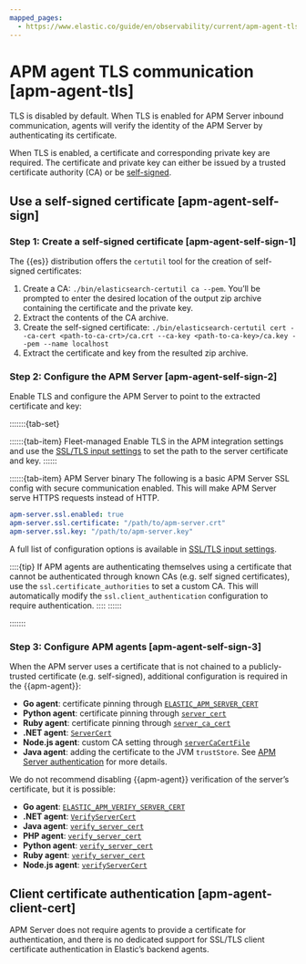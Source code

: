```yaml
---
mapped_pages:
  - https://www.elastic.co/guide/en/observability/current/apm-agent-tls.html
---
```


# APM agent TLS communication [apm-agent-tls]

TLS is disabled by default. When TLS is enabled for APM Server inbound communication, agents will verify the identity of the APM Server by authenticating its certificate.

When TLS is enabled, a certificate and corresponding private key are required. The certificate and private key can either be issued by a trusted certificate authority (CA) or be [self-signed](#apm-agent-self-sign).


## Use a self-signed certificate [apm-agent-self-sign] 


### Step 1: Create a self-signed certificate [apm-agent-self-sign-1] 

The {{es}} distribution offers the `certutil` tool for the creation of self-signed certificates:

1. Create a CA: `./bin/elasticsearch-certutil ca --pem`. You’ll be prompted to enter the desired location of the output zip archive containing the certificate and the private key.
2. Extract the contents of the CA archive.
3. Create the self-signed certificate: `./bin/elasticsearch-certutil cert --ca-cert <path-to-ca-crt>/ca.crt --ca-key <path-to-ca-key>/ca.key --pem --name localhost`
4. Extract the certificate and key from the resulted zip archive.


### Step 2: Configure the APM Server [apm-agent-self-sign-2] 

Enable TLS and configure the APM Server to point to the extracted certificate and key:

:::::::{tab-set}

::::::{tab-item} Fleet-managed
Enable TLS in the APM integration settings and use the [SSL/TLS input settings](ssltls-input-settings.md) to set the path to the server certificate and key.
::::::

::::::{tab-item} APM Server binary
The following is a basic APM Server SSL config with secure communication enabled. This will make APM Server serve HTTPS requests instead of HTTP.

```yaml
apm-server.ssl.enabled: true
apm-server.ssl.certificate: "/path/to/apm-server.crt"
apm-server.ssl.key: "/path/to/apm-server.key"
```

A full list of configuration options is available in [SSL/TLS input settings](ssltls-input-settings.md).

::::{tip} 
If APM agents are authenticating themselves using a certificate that cannot be authenticated through known CAs (e.g. self signed certificates), use the `ssl.certificate_authorities` to set a custom CA. This will automatically modify the `ssl.client_authentication` configuration to require authentication.
::::
::::::

:::::::

### Step 3: Configure APM agents [apm-agent-self-sign-3] 

When the APM server uses a certificate that is not chained to a publicly-trusted certificate (e.g. self-signed), additional configuration is required in the {{apm-agent}}:

* **Go agent**: certificate pinning through [`ELASTIC_APM_SERVER_CERT`](https://www.elastic.co/guide/en/apm/agent/go/current/configuration.html#config-server-cert)
* **Python agent**: certificate pinning through [`server_cert`](https://www.elastic.co/guide/en/apm/agent/python/current/configuration.html#config-server-cert)
* **Ruby agent**: certificate pinning through [`server_ca_cert`](https://www.elastic.co/guide/en/apm/agent/ruby/current/configuration.html#config-ssl-ca-cert)
* **.NET agent**: [`ServerCert`](https://www.elastic.co/guide/en/apm/agent/dotnet/current/config-reporter.html#config-server-cert)
* **Node.js agent**: custom CA setting through [`serverCaCertFile`](https://www.elastic.co/guide/en/apm/agent/nodejs/current/configuration.html#server-ca-cert-file)
* **Java agent**: adding the certificate to the JVM `trustStore`. See [APM Server authentication](https://www.elastic.co/guide/en/apm/agent/java/current/ssl-configuration.html#ssl-server-authentication) for more details.

We do not recommend disabling {{apm-agent}} verification of the server’s certificate, but it is possible:

* **Go agent**: [`ELASTIC_APM_VERIFY_SERVER_CERT`](https://www.elastic.co/guide/en/apm/agent/go/current/configuration.html#config-verify-server-cert)
* **.NET agent**: [`VerifyServerCert`](https://www.elastic.co/guide/en/apm/agent/dotnet/current/config-reporter.html#config-verify-server-cert)
* **Java agent**: [`verify_server_cert`](https://www.elastic.co/guide/en/apm/agent/java/current/config-reporter.html#config-verify-server-cert)
* **PHP agent**: [`verify_server_cert`](https://www.elastic.co/guide/en/apm/agent/php/{{apm-php-branch}}/configuration-reference.html#config-verify-server-cert)
* **Python agent**: [`verify_server_cert`](https://www.elastic.co/guide/en/apm/agent/python/current/configuration.html#config-verify-server-cert)
* **Ruby agent**: [`verify_server_cert`](https://www.elastic.co/guide/en/apm/agent/ruby/current/configuration.html#config-verify-server-cert)
* **Node.js agent**: [`verifyServerCert`](https://www.elastic.co/guide/en/apm/agent/nodejs/current/configuration.html#validate-server-cert)


## Client certificate authentication [apm-agent-client-cert] 

APM Server does not require agents to provide a certificate for authentication, and there is no dedicated support for SSL/TLS client certificate authentication in Elastic’s backend agents.

